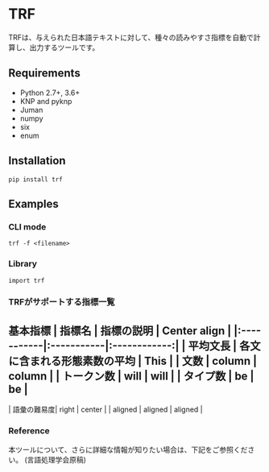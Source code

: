 # TRF
TRFは、与えられた日本語テキストに対して、種々の読みやすさ指標を自動で計算し、出力するツールです。

## Requirements

+ Python 2.7+, 3.6+
+ KNP and pyknp
+ Juman
+ numpy
+ six
+ enum

## Installation

```
pip install trf
```

## Examples

### CLI mode 

```
trf -f <filename>
```

### Library

```
import trf
```

### TRFがサポートする指標一覧
基本指標
| 指標名 | 指標の説明 | Center align |
|:-----------|:-----------|:------------:|
| 平均文長   | 各文に含まれる形態素数の平均 |     This     |
| 文数       |      column |    column    |
| トークン数 |        will |     will     |
| タイプ数   |          be |      be      |
--------------------------------------------
| 語彙の難易度|       right |    center    |
| aligned    |     aligned |   aligned    |


### Reference
本ツールについて、さらに詳細な情報が知りたい場合は、下記をご参照ください。
(言語処理学会原稿)
